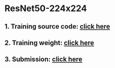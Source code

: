 # ResNet50-224x224

## 1. Training source code: [click here](https://www.kaggle.com/tunguyen991/resnet50-fix/notebook)

## 2. Training weight: [click here](https://www.kaggle.com/tunguyen991/resnet50-sub)

## 3. Submission: [click here](https://www.kaggle.com/tunguyen991/resnet50-submission)
